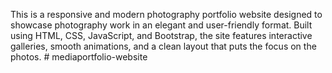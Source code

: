 This is a responsive and modern photography portfolio website designed to showcase photography work in an elegant and user-friendly format. Built using HTML, CSS, JavaScript, and Bootstrap, the site features interactive galleries, smooth animations, and a clean layout that puts the focus on the photos. # mediaportfolio-website
